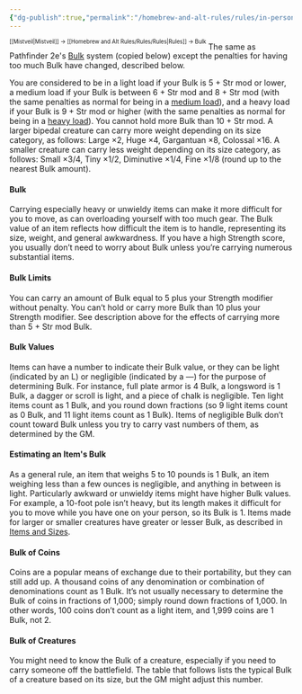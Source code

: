 ```yaml
---
{"dg-publish":true,"permalink":"/homebrew-and-alt-rules/rules/in-person-games/bulk/"}
---
```


<sup><sup>[[Mistveil\|Mistveil]] → [[Homebrew and Alt Rules/Rules/Rules\|Rules]] → Bulk</sup></sup>
The same as Pathfinder 2e's [Bulk](https://2e.aonprd.com/Rules.aspx?ID=187) system (copied below) except the penalties for having too much Bulk have changed, described below.

You are considered to be in a light load if your Bulk is 5 + Str mod or lower, a medium load if your Bulk is between 6 + Str mod and 8 + Str mod (with the same penalties as normal for being in a [medium load](https://www.d20pfsrd.com/alignment-description/carrying-capacity/)), and a heavy load if your Bulk is 9 + Str mod or higher (with the same penalties as normal for being in a [heavy load](https://www.d20pfsrd.com/alignment-description/carrying-capacity/)). You cannot hold more Bulk than 10 + Str mod. A larger bipedal creature can carry more weight depending on its size category, as follows: Large ×2, Huge ×4, Gargantuan ×8, Colossal ×16. A smaller creature can carry less weight depending on its size category, as follows: Small ×3/4, Tiny ×1/2, Diminutive ×1/4, Fine ×1/8 (round up to the nearest Bulk amount).

#### Bulk
Carrying especially heavy or unwieldy items can make it more difficult for you to move, as can overloading yourself with too much gear. The Bulk value of an item reflects how difficult the item is to handle, representing its size, weight, and general awkwardness. If you have a high Strength score, you usually don’t need to worry about Bulk unless you’re carrying numerous substantial items.

#### Bulk Limits
You can carry an amount of Bulk equal to 5 plus your Strength modifier without penalty. You can’t hold or carry more Bulk than 10 plus your Strength modifier. See description above for the effects of carrying more than 5 + Str mod Bulk.

#### Bulk Values
Items can have a number to indicate their Bulk value, or they can be light (indicated by an L) or negligible (indicated by a —) for the purpose of determining Bulk. For instance, full plate armor is 4 Bulk, a longsword is 1 Bulk, a dagger or scroll is light, and a piece of chalk is negligible. Ten light items count as 1 Bulk, and you round down fractions (so 9 light items count as 0 Bulk, and 11 light items count as 1 Bulk). Items of negligible Bulk don’t count toward Bulk unless you try to carry vast numbers of them, as determined by the GM.

#### Estimating an Item's Bulk
As a general rule, an item that weighs 5 to 10 pounds is 1 Bulk, an item weighing less than a few ounces is negligible, and anything in between is light. Particularly awkward or unwieldy items might have higher Bulk values. For example, a 10-foot pole isn’t heavy, but its length makes it difficult for you to move while you have one on your person, so its Bulk is 1. Items made for larger or smaller creatures have greater or lesser Bulk, as described in [Items and Sizes](https://2e.aonprd.com/Rules.aspx?ID=256).

#### Bulk of Coins
Coins are a popular means of exchange due to their portability, but they can still add up. A thousand coins of any denomination or combination of denominations count as 1 Bulk. It’s not usually necessary to determine the Bulk of coins in fractions of 1,000; simply round down fractions of 1,000. In other words, 100 coins don’t count as a light item, and 1,999 coins are 1 Bulk, not 2.

#### Bulk of Creatures
You might need to know the Bulk of a creature, especially if you need to carry someone off the battlefield. The table that follows lists the typical Bulk of a creature based on its size, but the GM might adjust this number.